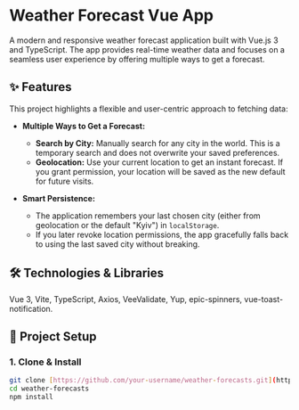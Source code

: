 # Weather Forecast Vue App

A modern and responsive weather forecast application built with Vue.js 3 and TypeScript. The app provides real-time weather data and focuses on a seamless user experience by offering multiple ways to get a forecast.

## ✨ Features

This project highlights a flexible and user-centric approach to fetching data:

- **Multiple Ways to Get a Forecast:**
  - **Search by City:** Manually search for any city in the world. This is a temporary search and does not overwrite your saved preferences.
  - **Geolocation:** Use your current location to get an instant forecast. If you grant permission, your location will be saved as the new default for future visits.

- **Smart Persistence:**
  - The application remembers your last chosen city (either from geolocation or the default "Kyiv") in `localStorage`.
  - If you later revoke location permissions, the app gracefully falls back to using the last saved city without breaking.

## 🛠️ Technologies & Libraries

Vue 3, Vite, TypeScript, Axios, VeeValidate, Yup, epic-spinners, vue-toast-notification.

## 🚀 Project Setup

### 1. Clone & Install

```bash
git clone [https://github.com/your-username/weather-forecasts.git](https://github.com/your-username/weather-forecasts.git)
cd weather-forecasts
npm install
```
